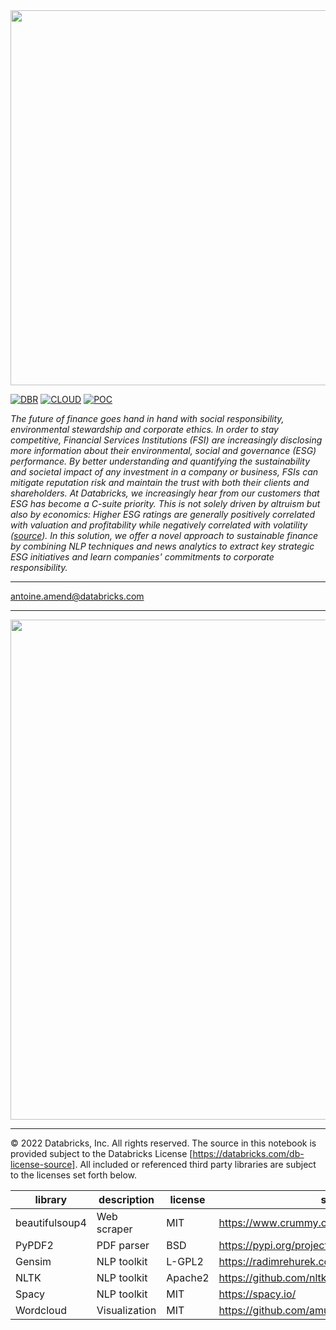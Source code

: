 <img src=https://d1r5llqwmkrl74.cloudfront.net/notebooks/fsi/fs-lakehouse-logo-transparent.png width="600px">

[![DBR](https://img.shields.io/badge/DBR-9.1ML-red?logo=databricks&style=for-the-badge)](.)
[![CLOUD](https://img.shields.io/badge/CLOUD-GCP-blue?logo=googlecloud&style=for-the-badge)]()
[![POC](https://img.shields.io/badge/POC-5_days-green?style=for-the-badge)]()

*The future of finance goes hand in hand with social responsibility, environmental stewardship and corporate ethics. 
In order to stay competitive, Financial Services Institutions (FSI)  are increasingly  disclosing more information 
about their environmental, social and governance (ESG) performance. By better understanding and quantifying the 
sustainability and societal impact of any investment in a company or business, FSIs can mitigate reputation risk and 
maintain the trust with both their clients and shareholders. At Databricks, we increasingly hear from our customers 
that ESG has become a C-suite priority. This is not solely driven by altruism but also by economics: 
Higher ESG ratings are generally positively correlated with valuation and profitability while negatively correlated with 
volatility ([source](https://corpgov.law.harvard.edu/2020/01/14/esg-matters/)). 
In this solution, we offer a novel approach to sustainable finance by combining NLP techniques and news analytics to 
extract key strategic ESG initiatives and learn companies' commitments to corporate responsibility.*

___
<antoine.amend@databricks.com>

___

<img src='https://d1r5llqwmkrl74.cloudfront.net/notebooks/fsi/esg_scoring/gcp/images/reference_architecture.png' width=800>

___

&copy; 2022 Databricks, Inc. All rights reserved. The source in this notebook is provided subject to the Databricks License [https://databricks.com/db-license-source].  All included or referenced third party libraries are subject to the licenses set forth below.

| library                                | description             | license    | source                                              |
|----------------------------------------|-------------------------|------------|-----------------------------------------------------|
| beautifulsoup4                         | Web scraper             | MIT        | https://www.crummy.com/software/BeautifulSoup       |
| PyPDF2                                 | PDF parser              | BSD        | https://pypi.org/project/PyPDF2                     |
| Gensim                                 | NLP toolkit             | L-GPL2     | https://radimrehurek.com/gensim/                    |
| NLTK                                   | NLP toolkit             | Apache2    | https://github.com/nltk/nltk                        |
| Spacy                                  | NLP toolkit             | MIT        | https://spacy.io/                                   |
| Wordcloud                              | Visualization           | MIT        | https://github.com/amueller/word_cloud              |
